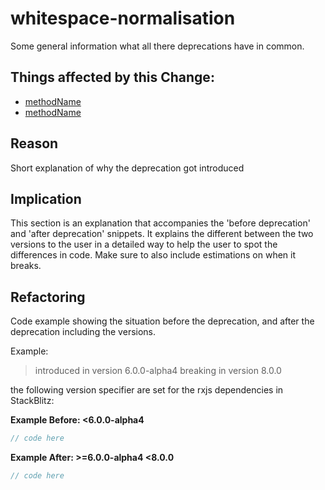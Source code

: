 <!-- ruid-groups

- master:
  - https://github.com/timdeschryver/find-deprecations/tree/master/whitespace-normalisation/crawled.ts#L12
  - https://github.com/timdeschryver/find-deprecations/tree/master/whitespace-normalisation/crawled.ts#L18
  - https://github.com/timdeschryver/find-deprecations/tree/master/whitespace-normalisation/crawled.ts#L24

ruid-groups -->

# whitespace-normalisation

Some general information what all there deprecations have in common.

## Things affected by this Change:

- [methodName](url)
- [methodName](url)

## Reason

Short explanation of why the deprecation got introduced

## Implication

This section is an explanation that accompanies the 'before deprecation' and 'after deprecation' snippets.
It explains the different between the two versions to the user in a detailed way to help the user to spot the differences in code.
Make sure to also include estimations on when it breaks.

## Refactoring

Code example showing the situation before the deprecation, and after the deprecation including the versions.

Example:

> introduced in version 6.0.0-alpha4
> breaking in version 8.0.0

the following version specifier are set for the rxjs dependencies in StackBlitz:

**Example Before: <6.0.0-alpha4**

```ts
// code here
```

**Example After: >=6.0.0-alpha4 <8.0.0**

```ts
// code here
```